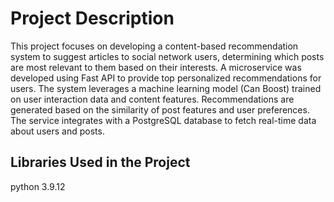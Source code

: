 # Project Description
This project focuses on developing a content-based recommendation system to suggest articles to social network users, determining which posts are most relevant to them based on their interests. A microservice was developed using Fast API to provide top personalized recommendations for users. The system leverages a machine learning model (Can Boost) trained on user interaction data and content features. Recommendations are generated based on the similarity of post features and user preferences. The service integrates with a PostgreSQL database to fetch real-time data about users and posts.


## Libraries Used in the Project
python 3.9.12
